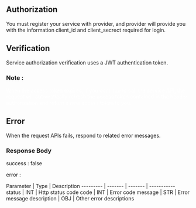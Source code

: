 ## Authorization

You must register your service with provider, and provider will provide you with the information client_id and client_secrect required for login.

## Verification

Service authorization verification uses a JWT authentication token.

### Note :

<aside class="warning" style="color:#FFFFFF" >
When the access token expires, if you continue to call the service API, the request will automatically refresh the access token contained in the header authorization and return a new access token to you.
</aside>

## Error

When the request APIs fails, respond to related error messages.

### Response Body

success : false

error :

Parameter | Type | Description
--------- | ------- | ------- | -----------
status | INT | Http status code
code | INT | Error code
message | STR | Error message
description | OBJ | Other error descriptions